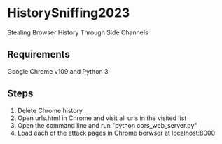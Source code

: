 # HistorySniffing2023
Stealing Browser History Through Side Channels

## Requirements
Google Chrome v109 and Python 3

## Steps
1. Delete Chrome history
2. Open urls.html in Chrome and visit all urls in the visited list
1. Open the command line and run "python cors_web_server.py"
2. Load each of the attack pages in Chrome borwser at localhost:8000
